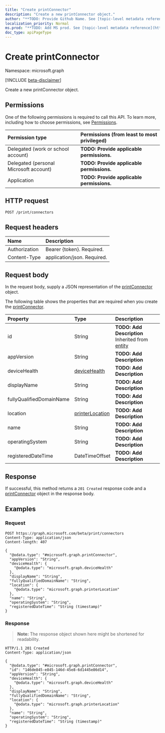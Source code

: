 ```yaml
---
title: "Create printConnector"
description: "Create a new printConnector object."
author: "**TODO: Provide Github Name. See [topic-level metadata reference](https://msgo.azurewebsites.net/add/document/guidelines/metadata.html#topic-level-metadata)**"
localization_priority: Normal
ms.prod: "**TODO: Add MS prod. See [topic-level metadata reference](https://msgo.azurewebsites.net/add/document/guidelines/metadata.html#topic-level-metadata)**"
doc_type: apiPageType
---
```


# Create printConnector
Namespace: microsoft.graph

[!INCLUDE [beta-disclaimer](../../includes/beta-disclaimer.md)]

Create a new printConnector object.

## Permissions
One of the following permissions is required to call this API. To learn more, including how to choose permissions, see [Permissions](/graph/permissions-reference).

|Permission type|Permissions (from least to most privileged)|
|:---|:---|
|Delegated (work or school account)|**TODO: Provide applicable permissions.**|
|Delegated (personal Microsoft account)|**TODO: Provide applicable permissions.**|
|Application|**TODO: Provide applicable permissions.**|

## HTTP request

<!-- {
  "blockType": "ignored"
}
-->
``` http
POST /print/connectors
```

## Request headers
|Name|Description|
|:---|:---|
|Authorization|Bearer {token}. Required.|
|Content-Type|application/json. Required.|

## Request body
In the request body, supply a JSON representation of the [printConnector](../resources/printconnector.md) object.

The following table shows the properties that are required when you create the [printConnector](../resources/printconnector.md).

|Property|Type|Description|
|:---|:---|:---|
|id|String|**TODO: Add Description** Inherited from [entity](../resources/entity.md)|
|appVersion|String|**TODO: Add Description**|
|deviceHealth|[deviceHealth](../resources/devicehealth.md)|**TODO: Add Description**|
|displayName|String|**TODO: Add Description**|
|fullyQualifiedDomainName|String|**TODO: Add Description**|
|location|[printerLocation](../resources/printerlocation.md)|**TODO: Add Description**|
|name|String|**TODO: Add Description**|
|operatingSystem|String|**TODO: Add Description**|
|registeredDateTime|DateTimeOffset|**TODO: Add Description**|



## Response

If successful, this method returns a `201 Created` response code and a [printConnector](../resources/printconnector.md) object in the response body.

## Examples

### Request
<!-- {
  "blockType": "request",
  "name": "create_printconnector_from_"
}
-->
``` http
POST https://graph.microsoft.com/beta/print/connectors
Content-Type: application/json
Content-length: 407

{
  "@odata.type": "#microsoft.graph.printConnector",
  "appVersion": "String",
  "deviceHealth": {
    "@odata.type": "microsoft.graph.deviceHealth"
  },
  "displayName": "String",
  "fullyQualifiedDomainName": "String",
  "location": {
    "@odata.type": "microsoft.graph.printerLocation"
  },
  "name": "String",
  "operatingSystem": "String",
  "registeredDateTime": "String (timestamp)"
}
```


### Response
>**Note:** The response object shown here might be shortened for readability.
<!-- {
  "blockType": "response",
  "truncated": true,
  "@odata.type": "microsoft.graph.printConnector"
}
-->
``` http
HTTP/1.1 201 Created
Content-Type: application/json

{
  "@odata.type": "#microsoft.graph.printConnector",
  "id": "146de845-e845-146d-45e8-6d1445e86d14",
  "appVersion": "String",
  "deviceHealth": {
    "@odata.type": "microsoft.graph.deviceHealth"
  },
  "displayName": "String",
  "fullyQualifiedDomainName": "String",
  "location": {
    "@odata.type": "microsoft.graph.printerLocation"
  },
  "name": "String",
  "operatingSystem": "String",
  "registeredDateTime": "String (timestamp)"
}
```

